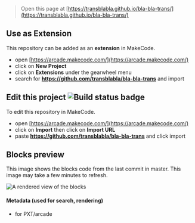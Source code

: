 
> Open this page at [https://transblabla.github.io/bla-bla-trans/](https://transblabla.github.io/bla-bla-trans/)

## Use as Extension

This repository can be added as an **extension** in MakeCode.

* open [https://arcade.makecode.com/](https://arcade.makecode.com/)
* click on **New Project**
* click on **Extensions** under the gearwheel menu
* search for **https://github.com/transblabla/bla-bla-trans** and import

## Edit this project ![Build status badge](https://github.com/transblabla/bla-bla-trans/workflows/MakeCode/badge.svg)

To edit this repository in MakeCode.

* open [https://arcade.makecode.com/](https://arcade.makecode.com/)
* click on **Import** then click on **Import URL**
* paste **https://github.com/transblabla/bla-bla-trans** and click import

## Blocks preview

This image shows the blocks code from the last commit in master.
This image may take a few minutes to refresh.

![A rendered view of the blocks](https://github.com/transblabla/bla-bla-trans/raw/master/.github/makecode/blocks.png)

#### Metadata (used for search, rendering)

* for PXT/arcade
<script src="https://makecode.com/gh-pages-embed.js"></script><script>makeCodeRender("{{ site.makecode.home_url }}", "{{ site.github.owner_name }}/{{ site.github.repository_name }}");</script>
